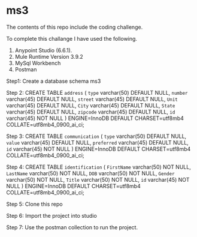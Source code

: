 # ms3
The contents of this repo include the coding challenge. 

To complete this challange I have used the following. 

1. Anypoint Studio (6.6.1). 
2. Mule Runtime Version 3.9.2
3. MySql Workbench
4. Postman

Step1: Create a database schema ms3

Step 2: CREATE TABLE `address` (
  `type` varchar(50) DEFAULT NULL,
  `number` varchar(45) DEFAULT NULL,
  `street` varchar(45) DEFAULT NULL,
  `Unit` varchar(45) DEFAULT NULL,
  `City` varchar(45) DEFAULT NULL,
  `State` varchar(45) DEFAULT NULL,
  `zipcode` varchar(45) DEFAULT NULL,
  `id` varchar(45) NOT NULL
) ENGINE=InnoDB DEFAULT CHARSET=utf8mb4 COLLATE=utf8mb4_0900_ai_ci;

Step 3: CREATE TABLE `communication` (
  `type` varchar(50) DEFAULT NULL,
  `value` varchar(45) DEFAULT NULL,
  `preferred` varchar(45) DEFAULT NULL,
  `id` varchar(45) NOT NULL
) ENGINE=InnoDB DEFAULT CHARSET=utf8mb4 COLLATE=utf8mb4_0900_ai_ci;

Step 4: CREATE TABLE `identification` (
  `FirstName` varchar(50) NOT NULL,
  `LastName` varchar(50) NOT NULL,
  `DOB` varchar(50) NOT NULL,
  `Gender` varchar(50) NOT NULL,
  `Title` varchar(50) NOT NULL,
  `id` varchar(45) NOT NULL
) ENGINE=InnoDB DEFAULT CHARSET=utf8mb4 COLLATE=utf8mb4_0900_ai_ci;

Step 5: Clone this repo

Step 6: Import the project into studio 

Step 7: Use the postman collection to run the project.
